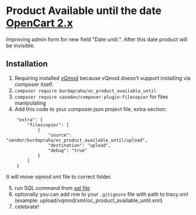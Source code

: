 # Product Available until the date [OpenCart 2.x](https://github.com/opencart/opencart)

Improving admin form for new field "Date until:". After this date product will be invisible.

## Installation

1. Requiring installed [vQmod](https://github.com/vqmod/vqmod) because vQmod doesn't support installing via composer itself.
2. `composer require burdapraha/oc_product_available_until`
3. `composer require sasedev/composer-plugin-filecopier` for files manipulating
4. Add this code to your composer.json project file, extra section:

```
    "extra": {
        "filescopier": [
            {
                "source": "vendor/burdapraha/oc_product_available_until/upload",
                "destination": "upload",
                "debug": "true"
            }
        ]
    }    
```
    
It will move vqmod xml file to correct folder.

5. run SQL command from [sql file](/sql/update_structure.sql)
6. optionally you can add row to your `.gitignore` file with path to tracy.xml (example: upload/vqmod/xml/oc_product_available_until.xml)
7. celebrate!
